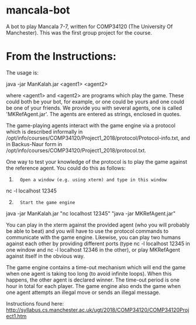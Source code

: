 # mancala-bot
A bot to play Mancala 7-7, written for COMP34120 (The University Of Manchester). This was the first group project for the course.

# From the Instructions:

The usage is:

java -jar ManKalah.jar \<agent1> \<agent2>

where \<agent1> and \<agent2> are programs which play the game. These could both be your bot, for example, or one could be yours and one could be one of your friends. We provide you with several agents, one is called 'MKRefAgent.jar'. The agents are entered as strings, enclosed in quotes.

The game-playing agents interact with the game engine via a protocol which is described informally in /opt/info/courses/COMP34120/Project1_2018/protocol/Protocol-info.txt, and in Backus-Naur form in /opt/info/courses/COMP34120/Project1_2018/protocol.txt.

One way to test your knowledge of the protocol is to play the game against the reference agent. You could do this as follows:

1.       Open a window (e.g. using xterm) and type in this window

nc -l localhost 12345

2.       Start the game engine

java -jar ManKalah.jar "nc localhost 12345" "java -jar MKRefAgent.jar"

You can play in the xterm against the provided agent (who you will probably be able to beat) and you will have to use the protocol commands to communicate with the game engine. Likewise, you can play two humans against each other by providing different ports (type nc -l localhost 12345 in one window and nc -l localhost 12346 in the other), or play MKRefAgent against itself in the obvious way.

The game engine contains a time-out mechanism which will end the game when one agent is taking too long (to avoid infinite loops). When this happens, the other agent is declared winner. The time-out period is one hour in total for each player. The game engine also ends the game when one agent attempts an illegal move or sends an illegal message.

Instructions found here: http://syllabus.cs.manchester.ac.uk/ugt/2018/COMP34120/COMP34120Project1.htm
